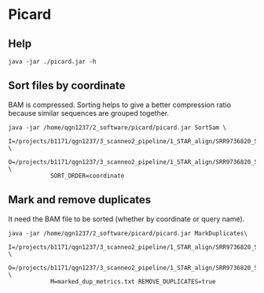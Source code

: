 # Picard
## Help
```
java -jar ./picard.jar -h
```
## Sort files by coordinate
BAM is compressed. Sorting helps to give a better compression ratio because similar sequences are grouped together.
```
java -jar /home/qgn1237/2_software/picard/picard.jar SortSam \
            I=/projects/b1171/qgn1237/3_scanneo2_pipeline/1_STAR_align/SRR9736820_STAR_q30.bam \
            O=/projects/b1171/qgn1237/3_scanneo2_pipeline/1_STAR_align/SRR9736820_STAR_q30_sorted.bam \
            SORT_ORDER=coordinate
```


## Mark and remove duplicates  
It need the BAM file to be sorted (whether by coordinate or query name).

```
java -jar /home/qgn1237/2_software/picard/picard.jar MarkDuplicates\
            I=/projects/b1171/qgn1237/3_scanneo2_pipeline/1_STAR_align/SRR9736820_STAR_q30_sorted.bam \
            O=/projects/b1171/qgn1237/3_scanneo2_pipeline/1_STAR_align/SRR9736820_STAR_q30_sorted_noduplicate.bam \
            M=marked_dup_metrics.txt REMOVE_DUPLICATES=true
```

